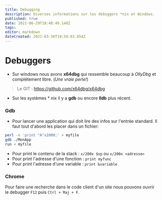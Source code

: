 ```yaml
---
title: Debugging
description: Diverses informations sur les debuggers *nix et Windows.
published: true
date: 2021-06-29T18:48:49.148Z
tags: 
editor: markdown
dateCreated: 2021-03-30T19:58:03.854Z
---
```


# Debuggers
* Sur windows nous avons **x64dbg** qui ressemble beaucoup à *OllyDbg* et complétement libre. (*Une vraie perle!*)
> Le GIT : https://github.com/x64dbg/x64dbg
* Sur les systèmes * nix il y a **gdb** ou encore **lldb** plus récent.

### Gdb
 
* Pour lancer une application qui doit lire des infos sur l'entrée standard. Il faut tout d'abord les placer dans un fichier:
 
```sh
perl -e 'print "A"x2000;' > myfile
gdb ./MonApp
run < myfile
```

* Pour print le contenu de la stack : `x/200x $sp` ou `x/200x <adresse>`
* Pour print l'adresse d'une fonction : `print myfunc`
* Pour print l'adresse d'une variable : `print &variable`

### Chrome

Pour faire une recherche dans le code client d'un site nous pouvons ouvrir le debugger `F12` puis  `Ctrl + Maj + F`.


